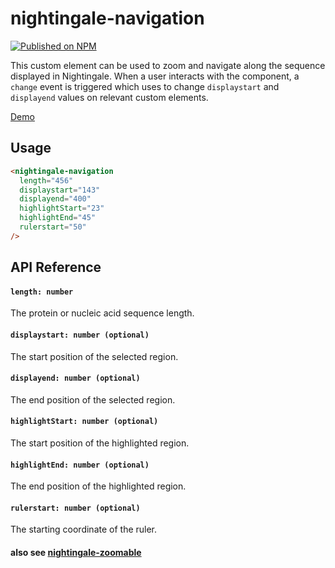 # nightingale-navigation

[![Published on NPM](https://img.shields.io/npm/v/nightingale-navigation.svg)](https://www.npmjs.com/package/nightingale-navigation)

This custom element can be used to zoom and navigate along the sequence displayed in Nightingale. When a user interacts with the component, a `change` event is triggered which <nightingale-manager> uses to change `displaystart` and `displayend` values on relevant custom elements.

[Demo](https://ebi-webcomponents.github.io/nightingale/#/navigation)

## Usage

```html
<nightingale-navigation
  length="456"
  displaystart="143"
  displayend="400"
  highlightStart="23"
  highlightEnd="45"
  rulerstart="50"
/>
```

## API Reference

#### `length: number`

The protein or nucleic acid sequence length.

#### `displaystart: number (optional)`

The start position of the selected region.

#### `displayend: number (optional)`

The end position of the selected region.

#### `highlightStart: number (optional)`

The start position of the highlighted region.

#### `highlightEnd: number (optional)`

The end position of the highlighted region.

#### `rulerstart: number (optional)`

The starting coordinate of the ruler.

#### also see [nightingale-zoomable](https://github.com/ebi-webcomponents/nightingale/blob/master/packages/nightingale-zoomable/README.md#properties)
